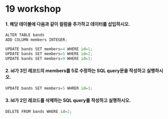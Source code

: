 # 19 workshop


#### 1. 해당 테이블에 다음과 같이 컬럼을 추가하고 데이터를 삽입하시오.
```PYTHON
ALTER TABLE bands
ADD COLUMN members INTEGER;

UPDATE bands SET members=4 WHERE id=1;
UPDATE bands SET members=5 WHERE id=2;
UPDATE bands SET members=9 WHERE id=3;
```



#### 2. id가 3인 레코드의 members를 5로 수정하는 SQL query문을 작성하고 실행하시오.

```python
UPDATE bands SET members=5 WHRER id=3;
```



#### 3. Id가 2인 레코드를 삭제하는 SQL query를 작성하고 실행하시오.

```	PYTHON
DELETE FROM bands WHERE id=2;
```

